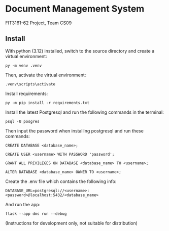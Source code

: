 # Document Management System

FIT3161-62 Project, Team CS09


## Install

With python (3.12) installed, switch to the source directory and create a virtual environment:

```
py -m venv .venv
```

Then, activate the virtual environment:

```
.venv\scripts\activate
```

Install requirements:

```
py -m pip install -r requirements.txt
```

Install the latest Postgresql and run the following commands in the terminal:

```
psql -U posgres
```

Then input the password when installing postgresql and run these commands:


```
CREATE DATABASE <database_name>;

CREATE USER <username> WITH PASSWORD 'password';

GRANT ALL PRIVILEGES ON DATABASE <database_name> TO <username>;

ALTER DATABASE <database_name> OWNER TO <username>;
```

Create the .env file which contains the following info:
```
DATABASE_URL=postgresql://<username>:<password>@localhost:5432/<database_name>
```

And run the app:

```
flask --app dms run --debug
```

(Instructions for development only, not suitable for distribution)